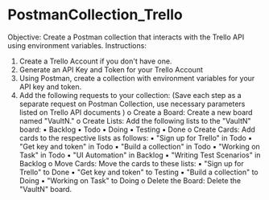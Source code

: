 # PostmanCollection_Trello

Objective:
Create a Postman collection that interacts with the Trello API using environment variables.
Instructions:
1. Create a Trello Account if you don't have one.
2. Generate an API Key and Token for your Trello Account
3. Using Postman, create a collection with environment variables for your API key and
token.
4. Add the following requests to your collection: (Save each step as a separate request on
Postman Collection, use necessary parameters listed on Trello API documents )
o Create a Board: Create a new board named "VaultN."
o Create Lists: Add the following lists to the "VaultN" board:
▪ Backlog
▪ Todo
▪ Doing
▪ Testing
▪ Done
o Create Cards: Add cards to the respective lists as follows:
▪ "Sign up for Trello" in Todo
▪ "Get key and token" in Todo
▪ "Build a collection" in Todo
▪ "Working on Task" in Todo
▪ "UI Automation" in Backlog
▪ "Writing Test Scenarios" in Backlog
o Move Cards: Move the cards to these lists:
▪ "Sign up for Trello" to Done
▪ "Get key and token" to Testing
▪ "Build a collection" to Doing
▪ "Working on Task" to Doing
o Delete the Board: Delete the "VaultN" board.
